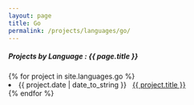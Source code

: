 ```yaml
---
layout: page
title: Go
permalink: /projects/languages/go/
---
```


<h5> Projects by Language : {{ page.title }} </h5>

<div class="card">
{% for project in site.languages.go %}
  <li class="language-project"><span>{{ project.date | date_to_string }}</span> &nbsp; <a href="{{ project.url }}">{{ project.title }}</a></li>
{% endfor %}

</div>
